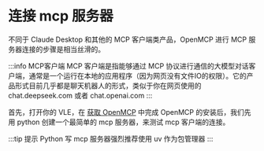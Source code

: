 # 连接 mcp 服务器

不同于 Claude Desktop 和其他的 MCP 客户端类产品，OpenMCP 进行 MCP 服务器连接的步骤是相当丝滑的。

:::info MCP客户端
MCP 客户端是指能够通过 MCP 协议进行通信的大模型对话客户端，通常是一个运行在本地的应用程序（因为网页没有文件IO的权限）。它的产品形式目前几乎都是聊天机器人的形式，类似于你在网页使用的 chat.deepseek.com 或者 chat.openai.com
:::

首先，打开你的 VLE，在 [获取 OpenMCP](https://kirigaya.cn/openmcp/plugin-tutorial/acquire-openmcp.html) 中完成 OpenMCP 的安装后，我们先用 python 创建一个最简单的 mcp 服务器，来测试 mcp 客户端的连接。

:::tip 提示
Python 写 mcp 服务器强烈推荐使用 uv 作为包管理器
:::



